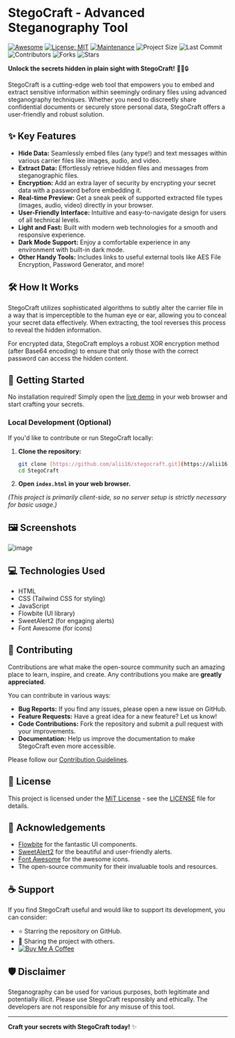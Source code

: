 # StegoCraft - Advanced Steganography Tool

[![Awesome](https://cdn.rawgit.com/sindresorhus/awesome/d7305f38d2babd78566d3cede936c0bf2378ed00/media/badge.svg)](https://github.com/sindresorhus/awesome)
[![License: MIT](https://img.shields.io/badge/License-MIT-yellow.svg)](https://opensource.org/licenses/MIT)
[![Maintenance](https://img.shields.io/badge/Maintained%3F-yes-green.svg)](https://github.com/alii16/stegocraft/graphs/commit-activity)
![Project Size](https://img.shields.io/github/repo-size/alii16/stegocraft)
![Last Commit](https://img.shields.io/github/last-commit/alii16/stegocraft)
![Contributors](https://img.shields.io/github/contributors/alii16/stegocraft)
![Forks](https://img.shields.io/github/forks/alii16/stegocraft)
![Stars](https://img.shields.io/github/stars/alii16/stegocraft)

**Unlock the secrets hidden in plain sight with StegoCraft!** 🕵️‍♂️🔒

StegoCraft is a cutting-edge web tool that empowers you to embed and extract sensitive information within seemingly ordinary files using advanced steganography techniques. Whether you need to discreetly share confidential documents or securely store personal data, StegoCraft offers a user-friendly and robust solution.

## ✨ Key Features

* **Hide Data:** Seamlessly embed files (any type!) and text messages within various carrier files like images, audio, and video.
* **Extract Data:** Effortlessly retrieve hidden files and messages from steganographic files.
* **Encryption:** Add an extra layer of security by encrypting your secret data with a password before embedding it.
* **Real-time Preview:** Get a sneak peek of supported extracted file types (images, audio, video) directly in your browser.
* **User-Friendly Interface:** Intuitive and easy-to-navigate design for users of all technical levels.
* **Light and Fast:** Built with modern web technologies for a smooth and responsive experience.
* **Dark Mode Support:** Enjoy a comfortable experience in any environment with built-in dark mode.
* **Other Handy Tools:** Includes links to useful external tools like AES File Encryption, Password Generator, and more!

## 🛠️ How It Works

StegoCraft utilizes sophisticated algorithms to subtly alter the carrier file in a way that is imperceptible to the human eye or ear, allowing you to conceal your secret data effectively. When extracting, the tool reverses this process to reveal the hidden information.

For encrypted data, StegoCraft employs a robust XOR encryption method (after Base64 encoding) to ensure that only those with the correct password can access the hidden content.

## 🚀 Getting Started

No installation required! Simply open the [live demo]([https://alii16.github.io/stegocraft/]) in your web browser and start crafting your secrets.

### Local Development (Optional)

If you'd like to contribute or run StegoCraft locally:

1.  **Clone the repository:**
    ```bash
    git clone [https://github.com/alii16/stegocraft.git](https://alii16/stegocraft.git)
    cd StegoCraft
    ```
2.  **Open `index.html` in your web browser.**

   *(This project is primarily client-side, so no server setup is strictly necessary for basic usage.)*

## 🖼️ Screenshots

![image](https://github.com/user-attachments/assets/e27ea5e4-7873-4e7c-b9da-f5e2af6aa6fc)


## 💻 Technologies Used

* HTML
* CSS (Tailwind CSS for styling)
* JavaScript
* Flowbite (UI library)
* SweetAlert2 (for engaging alerts)
* Font Awesome (for icons)

## 🤝 Contributing

Contributions are what make the open-source community such an amazing place to learn, inspire, and create. Any contributions you make are **greatly appreciated**.

You can contribute in various ways:

* **Bug Reports:** If you find any issues, please open a new issue on GitHub.
* **Feature Requests:** Have a great idea for a new feature? Let us know!
* **Code Contributions:** Fork the repository and submit a pull request with your improvements.
* **Documentation:** Help us improve the documentation to make StegoCraft even more accessible.

Please follow our [Contribution Guidelines]([LINK_TO_YOUR_CONTRIBUTION_GUIDELINES_IF_ANY]).

## 📜 License

This project is licensed under the [MIT License](LICENSE) - see the [LICENSE](LICENSE) file for details.

## 🙏 Acknowledgements

* [Flowbite](https://flowbite.com/) for the fantastic UI components.
* [SweetAlert2](https://sweetalert2.github.io/) for the beautiful and user-friendly alerts.
* [Font Awesome](https://fontawesome.com/) for the awesome icons.
* The open-source community for their invaluable tools and resources.

## ☕ Support

If you find StegoCraft useful and would like to support its development, you can consider:

* ⭐ Starring the repository on GitHub.
* 📢 Sharing the project with others.
* [![Buy Me A Coffee](https://img.shields.io/badge/Buy%20Me%20a%20Coffee-ffdd00?style=flat-square&logo=buy-me-a-coffee)]([YOUR_COFFEE_LINK_HERE])

## 🛡️ Disclaimer

Steganography can be used for various purposes, both legitimate and potentially illicit. Please use StegoCraft responsibly and ethically. The developers are not responsible for any misuse of this tool.

---

**Craft your secrets with StegoCraft today!** ✨
